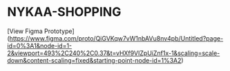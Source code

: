 # NYKAA-SHOPPING
[View Figma Prototype] (https://www.figma.com/proto/QiGVKqw7vW1nbAVu8nv4pb/Untitled?page-id=0%3A1&node-id=1-2&viewport=493%2C240%2C0.37&t=vHXf9VIZpUiZnf1x-1&scaling=scale-down&content-scaling=fixed&starting-point-node-id=1%3A2)
